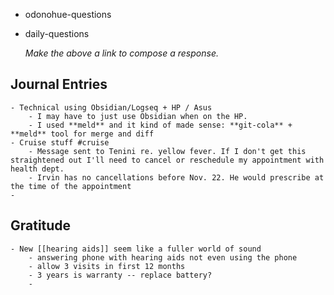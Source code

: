 - odonohue-questions
- daily-questions
  
  *Make the above a link to compose a response.*
## Journal Entries
	- Technical using Obsidian/Logseq + HP / Asus
		- I may have to just use Obsidian when on the HP.
		- I used **meld** and it kind of made sense: **git-cola** + **meld** tool for merge and diff
	- Cruise stuff #cruise
		- Message sent to Tenini re. yellow fever. If I don't get this straightened out I'll need to cancel or reschedule my appointment with health dept.
		- Irvin has no cancellations before Nov. 22. He would prescribe at the time of the appointment
	-
## Gratitude
	- New [[hearing aids]] seem like a fuller world of sound
		- answering phone with hearing aids not even using the phone
		- allow 3 visits in first 12 months
		- 3 years is warranty -- replace battery?
		-